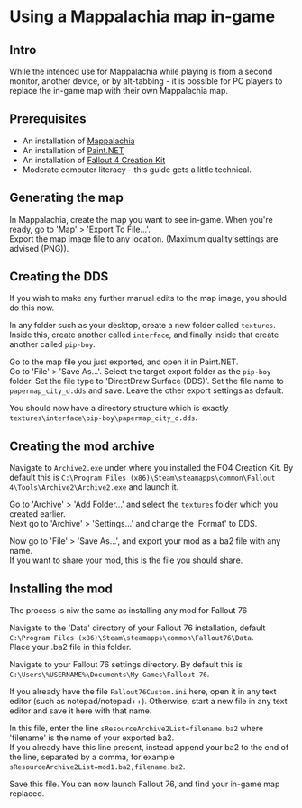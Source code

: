 # Using a Mappalachia map in-game

## Intro
While the intended use for Mappalachia while playing is from a second monitor, another device, or by alt-tabbing - it is possible for PC players to replace the in-game map with their own Mappalachia map.

## Prerequisites
* An installation of [Mappalachia](..\readme.md#download-and-installation)
* An installation of [Paint.NET](https://www.getpaint.net/)
* An installation of [Fallout 4 Creation Kit](https://store.steampowered.com/app/1946160/Fallout_4_Creation_Kit/)
* Moderate computer literacy - this guide gets a little technical.

## Generating the map
In Mappalachia, create the map you want to see in-game. When you're ready, go to 'Map' > 'Export To File...'.<br>
Export the map image file to any location. (Maximum quality settings are advised (PNG)).

## Creating the DDS
If you wish to make any further manual edits to the map image, you should do this now.

In any folder such as your desktop, create a new folder called `textures`. Inside this, create another called `interface`, and finally inside that create another called `pip-boy`.

Go to the map file you just exported, and open it in Paint.NET.<br>
Go to 'File' > 'Save As...'. Select the target export folder as the `pip-boy` folder. Set the file type to 'DirectDraw Surface (DDS)'. Set the file name to `papermap_city_d.dds` and save. Leave the other export settings as default.

You should now have a directory structure which is exactly `textures\interface\pip-boy\papermap_city_d.dds`.

## Creating the mod archive
Navigate to `Archive2.exe` under where you installed the FO4 Creation Kit. By default this is `C:\Program Files (x86)\Steam\steamapps\common\Fallout 4\Tools\Archive2\Archive2.exe` and launch it.

Go to 'Archive' > 'Add Folder...' and select the `textures` folder which you created earlier.<br>
Next go to 'Archive' > 'Settings...' and change the 'Format' to DDS.

Now go to 'File' > 'Save As...', and export your mod as a ba2 file with any name.<br>
If you want to share your mod, this is the file you should share.

## Installing the mod
The process is niw the same as installing any mod for Fallout 76

Navigate to the 'Data' directory of your Fallout 76 installation, default `C:\Program Files (x86)\Steam\steamapps\common\Fallout76\Data`.<br>
Place your .ba2 file in this folder.

Navigate to your Fallout 76 settings directory. By default this is `C:\Users\%USERNAME%\Documents\My Games\Fallout 76`.

If you already have the file `Fallout76Custom.ini` here, open it in any text editor (such as notepad/notepad++). Otherwise, start a new file in any text editor and save it here with that name.

In this file, enter the line `sResourceArchive2List=filename.ba2` where 'filename' is the name of your exported ba2.<br>
If you already have this line present, instead append your ba2 to the end of the line, separated by a comma, for example `sResourceArchive2List=mod1.ba2,filename.ba2`.

Save this file. You can now launch Fallout 76, and find your in-game map replaced.

